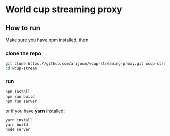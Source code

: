 # World cup streaming proxy

## How to run

Make sure you have npm installed, then 

### clone the repo

```sh
git clone https://github.com/arijoon/wcup-streaming-proxy.git wcup-stream
cd wcup-stream
```

### run

```sh
npm install
npm run build
npm run server
```

or if you have __yarn__ installed:

```sh
yarn install
yarn build
node server
```